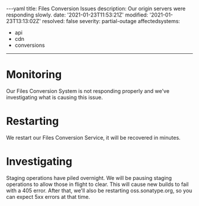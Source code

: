 ---yaml
title: Files Conversion Issues
description: Our origin servers were responding slowly.
date: '2021-01-23T11:53:21Z'
modified: '2021-01-23T13:13:02Z'
resolved: false
severity: partial-outage
affectedsystems:
  - api
  - cdn
  - conversions
---
# Monitoring
Our Files Conversion System is not responding properly and we've investigating what is causing this issue.
# Restarting
We restart our Files Conversion Service, it will be recovered in minutes.
# Investigating
Staging operations have piled overnight. We will be pausing staging operations to allow those in flight to clear. This will cause new builds to fail with a 405 error. After that, we'll also be restarting oss.sonatype.org, so you can expect 5xx errors at that time.
